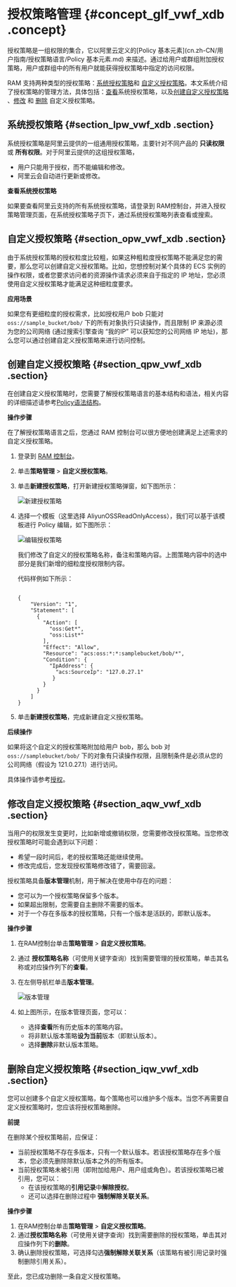 # 授权策略管理 {#concept_glf_vwf_xdb .concept}

授权策略是一组权限的集合，它以阿里云定义的[Policy 基本元素](cn.zh-CN/用户指南/授权策略语言/Policy 基本元素.md) 来描述。通过给用户或群组附加授权策略，用户或群组中的所有用户就能获得授权策略中指定的访问权限。

RAM 支持两种类型的授权策略：[系统授权策略](#section_npw_vwf_xdb)和 [自定义授权策略](#section_opw_vwf_xdb)。本文系统介绍了授权策略的管理方法，具体包括：[查看](#section_lpw_vwf_xdb)系统授权策略，以及[创建自定义授权策略](#section_qpw_vwf_xdb) 、[修改](#section_aqw_vwf_xdb) 和 [删除](#section_iqw_vwf_xdb) 自定义授权策略。

## 系统授权策略 {#section_lpw_vwf_xdb .section}

系统授权策略是阿里云提供的一组通用授权策略，主要针对不同产品的 **只读权限** 或 **所有权限**。对于阿里云提供的这组授权策略，

-   用户只能用于授权，而不能编辑和修改。
-   阿里云会自动进行更新或修改。

**查看系统授权策略**

如果要查看阿里云支持的所有系统授权策略，请登录到 RAM控制台，并进入授权策略管理页面，在系统授权策略子页下，通过系统授权策略列表查看或搜索。

## 自定义授权策略 {#section_opw_vwf_xdb .section}

由于系统授权策略的授权粒度比较粗，如果这种粗粒度授权策略不能满足您的需要，那么您可以创建自定义授权策略。比如，您想控制对某个具体的 ECS 实例的操作权限，或者您要求访问者的资源操作请求必须来自于指定的 IP 地址，您必须使用自定义授权策略才能满足这种细粒度要求。

**应用场景**

如果您有更细粒度的授权需求，比如授权用户 bob 只能对 `oss://sample_bucket/bob/` 下的所有对象执行只读操作，而且限制 IP 来源必须为您的公司网络 \(通过搜索引擎查询 “我的IP” 可以获知您的公司网络 IP 地址\)，那么您可以通过创建自定义授权策略来进行访问控制。

## 创建自定义授权策略 {#section_qpw_vwf_xdb .section}

在创建自定义授权策略时，您需要了解授权策略语言的基本结构和语法，相关内容的详细描述请参考[Policy语法结构](cn.zh-CN/用户指南/授权策略语言/Policy语法结构.md)。

**操作步骤**

在了解授权策略语言之后，您通过 RAM 控制台可以很方便地创建满足上述需求的自定义授权策略。

1.  登录到 [RAM 控制台](https://ram.console.aliyun.com/)。
2.  单击**策略管理** \> **自定义授权策略**。
3.  单击**新建授权策略**，打开新建授权策略弹窗，如下图所示：

    ![](http://static-aliyun-doc.oss-cn-hangzhou.aliyuncs.com/assets/img/12353/3598_zh-CN.png "新建授权策略")

4.  选择一个模板（这里选择 AliyunOSSReadOnlyAccess），我们可以基于该模板进行 Policy 编辑，如下图所示：

    ![](http://static-aliyun-doc.oss-cn-hangzhou.aliyuncs.com/assets/img/12353/3599_zh-CN.png "编辑授权策略")

    我们修改了自定义的授权策略名称，备注和策略内容。上图策略内容中的选中部分是我们新增的细粒度授权限制内容。

    代码样例如下所示：

    ```
    
    {
        "Version": "1",
        "Statement": [
          {
            "Action": [
              "oss:Get*",
              "oss:List*"
            ],
            "Effect": "Allow",
            "Resource": "acs:oss:*:*:samplebucket/bob/*",
            "Condition": {
              "IpAddress": {
                "acs:SourceIp": "127.0.27.1"
               }
            }
          }
        ]
    }
    ```

5.  单击**新建授权策略**，完成新建自定义授权策略。

**后续操作**

如果将这个自定义的授权策略附加给用户 bob，那么 bob 对`oss://samplebucket/bob/` 下的对象有只读操作权限，且限制条件是必须从您的公司网络（假设为 121.0.27.1）进行访问。

具体操作请参考[授权](cn.zh-CN/用户指南/授权管理/授权.md)。

## 修改自定义授权策略 {#section_aqw_vwf_xdb .section}

当用户的权限发生变更时，比如新增或撤销权限，您需要修改授权策略。当您修改授权策略时可能会遇到以下问题：

-   希望一段时间后，老的授权策略还能继续使用。
-   修改完成后，您发现授权策略修改错了，需要回滚。

授权策略具备**版本管理**机制，用于解决在使用中存在的问题：

-   您可以为一个授权策略保留多个版本。
-   如果超出限制，您需要自主删除不需要的版本。
-   对于一个存在多版本的授权策略，只有一个版本是活跃的，即默认版本。

**操作步骤**

1.  在RAM控制台单击**策略管理** \> **自定义授权策略**。
2.  通过 **授权策略名称**（可使用关键字查询）找到需要管理的授权策略，单击其名称或对应操作列下的**查看**。
3.  在左侧导航栏单击**版本管理**。

     ![](http://static-aliyun-doc.oss-cn-hangzhou.aliyuncs.com/assets/img/12353/3600_zh-CN.png "版本管理") 

4.  如上图所示，在版本管理页面，您可以：
    -   选择**查看**所有历史版本的策略内容。
    -   将非默认版本策略**设为当前**版本（即默认版本）。
    -   选择**删除**非默认版本策略。

## 删除自定义授权策略 {#section_iqw_vwf_xdb .section}

您可以创建多个自定义授权策略，每个策略也可以维护多个版本。当您不再需要自定义授权策略时，您应该将授权策略删除。

**前提**

在删除某个授权策略前，应保证：

-   当前授权策略不存在多版本，只有一个默认版本。若该授权策略存在多个版本，您必须先删除除默认版本之外的所有版本。
-   当前授权策略未被引用（即附加给用户、用户组或角色）。若该授权策略已被引用，您可以：
    -   在该授权策略的**引用记录**中**解除授权**。
    -   还可以选择在删除过程中 **强制解除关联关系**。

**操作步骤**

1.  在RAM控制台单击**策略管理** \> **自定义授权策略**。
2.  通过**授权策略名称**（可使用关键字查询）找到需要删除的授权策略，单击其对应操作列下的**删除**。
3.  确认删除授权策略，可选择勾选**强制解除关联关系**（该策略有被引用记录时强制删除引用关系）。

至此，您已成功删除一条自定义授权策略。

